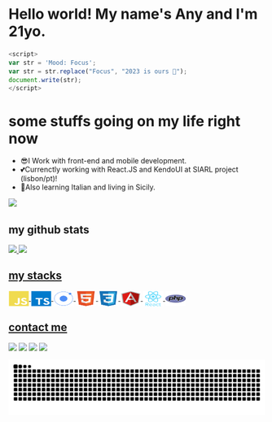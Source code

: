 # Hello world! My name's Any and I'm 21yo.
  ```js
<script>
var str = 'Mood: Focus';
var str = str.replace("Focus", "2023 is ours 🍾");
document.write(str);
</script>
```

<!-- ## some stuffs going on my life right now 
- 😎I Work with front-end and mobile development.
- 💕Currenctly working with React.JS and KendoUI at SIARL project (lisbon/pt)!
- 🍋Also learning Italian and living in Sicily.
- 🙌Taking Information Systems classes.-->

<!--  ## my mood these days
![My-Job](https://user-images.githubusercontent.com/61008693/173674471-e8f7d3ac-bd65-4cd2-9e87-d5f6850fb131.gif) 
![My-Job](https://media.giphy.com/media/323UIZhE5QGojrNZG6/giphy.gif) 
![My-Job](https://user-images.githubusercontent.com/61008693/207576210-40ba34ac-96aa-43a3-8d68-dd18223259cf.gif) 
![My-Job](https://user-images.githubusercontent.com/61008693/209569596-a05adfe6-f2b7-4cbd-ab8f-4d41a3ce7f3a.gif) 
![My-Job](https://media.tenor.com/g3y2q5VQxvAAAAAM/cat-computer.gif) -->

  
  <div style="display: inline_block"> 
  <h1>some stuffs going on my life right now </h1>
  <div>
    <ul>
      <li>😎I Work with front-end and mobile development.</li>
      <li>💕Currenctly working with React.JS and KendoUI at SIARL project (lisbon/pt)!</li>
      <li>🍋Also learning Italian and living in Sicily.</li>
    </ul>
</div> 
    <img src="https://media.tenor.com/g3y2q5VQxvAAAAAM/cat-computer.gif">
</div>

## my github stats
<div>
  <a href="https://github.com/anyemedola">
  <img height="180em" src="https://github-readme-stats-git-masterrstaa-rickstaa.vercel.app/api?username=anyemedola&show_icons=true&theme=buefy&include_all_commits=true&count_private=true"/>
  <img height="180em" src="https://github-readme-stats-git-masterrstaa-rickstaa.vercel.app/api/top-langs/?username=anyemedola&layout=compact&langs_count=7&theme=buefy"/>
</div>
  <h2>my stacks</h2>
<div style="display: inline_block">
  <img align="center" alt="Any-Js" height="30" width="40" src="https://raw.githubusercontent.com/devicons/devicon/master/icons/javascript/javascript-plain.svg">
  <img align="center" alt="Any-Ts" height="30" width="40" src="https://raw.githubusercontent.com/devicons/devicon/master/icons/typescript/typescript-plain.svg">
  <img align="center" alt="Rafa-Ionic" height="30" width="40" src="https://raw.githubusercontent.com/devicons/devicon/master/icons/ionic/ionic-original.svg">
  <img align="center" alt="Any-HTML" height="30" width="40" src="https://raw.githubusercontent.com/devicons/devicon/master/icons/html5/html5-original.svg">
  <img align="center" alt="Any-CSS" height="30" width="40" src="https://raw.githubusercontent.com/devicons/devicon/master/icons/css3/css3-original.svg">
  <img align="center" alt="Any-Angular" height="30" width="40" src="https://raw.githubusercontent.com/devicons/devicon/master/icons/angularjs/angularjs-original.svg">
  <img align="center" alt="Any-React" height="30" width="40" src="https://raw.githubusercontent.com/devicons/devicon/master/icons/react/react-original-wordmark.svg">
  <img align="center" alt="Any-PHP" height="30" width="40" src="https://raw.githubusercontent.com/devicons/devicon/master/icons/php/php-original.svg">
</div>
  <h2>contact me</h2>
  <a href="https://instagram.com/anyemedola" target="_blank"><img src="https://img.shields.io/badge/-Instagram-%23E4405F?style=for-the-badge&logo=instagram&logoColor=white" target="_blank"></a>
 <a href="https://discord.gg/UNznXmskTX" target="_blank"><img src="https://img.shields.io/badge/Discord-7289DA?style=for-the-badge&logo=discord&logoColor=white" target="_blank"></a> 
  <a href = "mailto:anynhamedola@gmail.com"><img src="https://img.shields.io/badge/-Gmail-%23333?style=for-the-badge&logo=gmail&logoColor=white" target="_blank"></a>
  <a href="https://www.linkedin.com/in/anyemedola" target="_blank"><img src="https://img.shields.io/badge/-LinkedIn-%230077B5?style=for-the-badge&logo=linkedin&logoColor=white" target="_blank"></a> 
 
  ![Snake animation](https://github.com/anyemedola/anyemedola/blob/output/github-contribution-grid-snake.svg)
